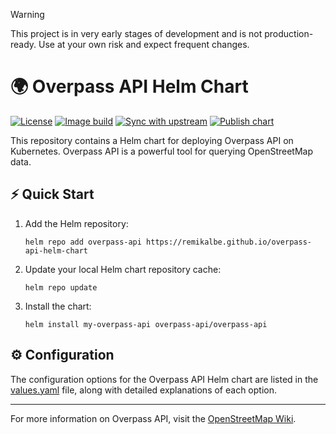 > [!WARNING]
> This project is in very early stages of development and is not production-ready. Use at your own risk and expect frequent changes.

# 🌍 Overpass API Helm Chart 

[![License](https://img.shields.io/github/license/remikalbe/overpass-api-helm-chart?style=for-the-badge)](LICENSE)
[![Image build](https://img.shields.io/github/actions/workflow/status/remikalbe/overpass-api-helm-chart/.github%2Fworkflows%2Fpublish-image.yaml?style=for-the-badge&label=image%20build
)](https://github.com/RemiKalbe/overpass-api-helm-chart/actions/workflows/publish-image.yaml)
[![Sync with upstream](https://img.shields.io/github/actions/workflow/status/remikalbe/overpass-api-helm-chart/.github%2Fworkflows%2Fsync.yaml?style=for-the-badge&label=sync%20with%20upstream
)](https://github.com/RemiKalbe/overpass-api-helm-chart/actions/workflows/sync.yaml)
[![Publish chart](https://img.shields.io/github/actions/workflow/status/remikalbe/overpass-api-helm-chart/.github%2Fworkflows%2Fpublish-chart.yaml?style=for-the-badge&label=publish%20chart
)](https://github.com/RemiKalbe/overpass-api-helm-chart/actions/workflows/publish-chart.yaml)


This repository contains a Helm chart for deploying Overpass API on Kubernetes. Overpass API is a powerful tool for querying OpenStreetMap data.

## ⚡ Quick Start

1. Add the Helm repository:
   ```console
   helm repo add overpass-api https://remikalbe.github.io/overpass-api-helm-chart
   ```

2. Update your local Helm chart repository cache:
   ```console
   helm repo update
   ```

3. Install the chart:
   ```console
   helm install my-overpass-api overpass-api/overpass-api
   ```

## ⚙️ Configuration

The configuration options for the Overpass API Helm chart are listed in the [values.yaml](charts/overpass-api-chart/values.yaml) file, along with detailed explanations of each option.

---

For more information on Overpass API, visit the [OpenStreetMap Wiki](https://wiki.openstreetmap.org/wiki/Overpass_API).